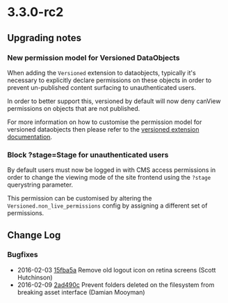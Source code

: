# 3.3.0-rc2

## Upgrading notes

### New permission model for Versioned DataObjects

When adding the `Versioned` extension to dataobjects, typically it's necessary to explicitly declare
permissions on these objects in order to prevent un-published content surfacing to unauthenticated users.

In order to better support this, versioned by default will now deny canView permissions on objects
that are not published.

For more information on how to customise the permission model for versioned dataobjects then please
refer to the [versioned extension documentation](../../developer_guides/model/versioning).

### Block ?stage=Stage for unauthenticated users

By default users must now be logged in with CMS access permissions in order to change the viewing
mode of the site frontend using the `?stage` querystring parameter.

This permission can be customised by altering the `Versioned.non_live_permissions`
config by assigning a different set of permissions.


<!--- Changes below this line will be automatically regenerated -->

## Change Log

### Bugfixes

 * 2016-02-03 [15fba5a](https://github.com/silverstripe/silverstripe-framework/commit/15fba5a4cb29d8872cf42f609f6af6dd8e202de5) Remove old logout icon on retina screens (Scott Hutchinson)
 * 2016-02-09 [2ad490c](https://github.com/silverstripe/silverstripe-cms/commit/2ad490c3e2d256d8dcd16398631c114aa2a3370e) Prevent folders deleted on the filesystem from breaking asset interface (Damian Mooyman)

